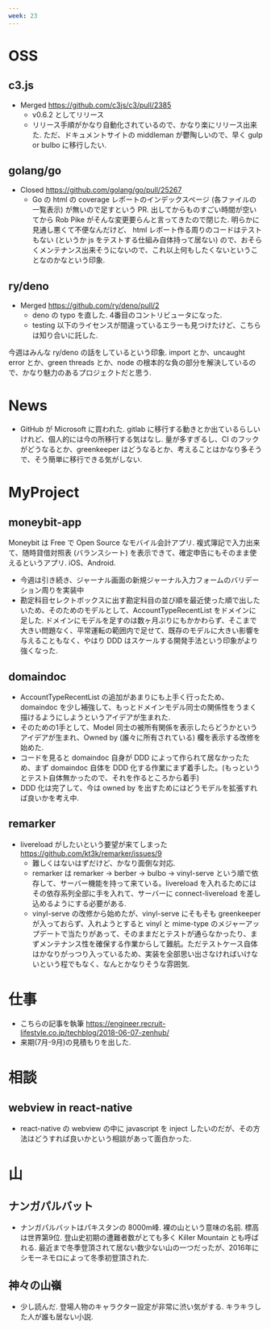 ```yaml
---
week: 23
---
```


# OSS

## c3.js

- Merged https://github.com/c3js/c3/pull/2385
  - v0.6.2 としてリリース
  - リリース手順がかなり自動化されているので、かなり楽にリリース出来た. ただ、ドキュメントサイトの middleman が鬱陶しいので、早く gulp or bulbo に移行したい.

## golang/go

- Closed https://github.com/golang/go/pull/25267
  - Go の html の coverage レポートのインデックスページ (各ファイルの一覧表示) が無いので足すという PR. 出してからものすごい時間が空いてから Rob Pike がそんな変更要らんと言ってきたので閉じた. 明らかに見通し悪くて不便なんだけど、 html レポート作る周りのコードはテストもない (というか js をテストする仕組み自体持って居ない) ので、おそらくメンテナンス出来そうにないので、これ以上何もしたくないということなのかなという印象.

## ry/deno

- Merged https://github.com/ry/deno/pull/2
  - deno の typo を直した. 4番目のコントリビュータになった.
  - testing 以下のライセンスが間違っているエラーも見つけたけど、こちらは知り合いに託した.

今週はみんな ry/deno の話をしているという印象. import とか、uncaught error とか、green threads とか、node の根本的な負の部分を解決しているので、かなり魅力のあるプロジェクトだと思う.

# News

- GitHub が Microsoft に買われた. gitlab に移行する動きとか出ているらしいけれど、個人的には今の所移行する気はなし. 量が多すぎるし、CI のフックがどうなるとか、greenkeeper はどうなるとか、考えることはかなり多そうで、そう簡単に移行できる気がしない.

# MyProject

## moneybit-app

Moneybit は Free で Open Source なモバイル会計アプリ. 複式簿記で入力出来て、随時貸借対照表 (バランスシート) を表示できて、確定申告にもそのまま使えるというアプリ. iOS、Android.

- 今週は引き続き、ジャーナル画面の新規ジャーナル入力フォームのバリデーション周りを実装中
- 勘定科目セレクトボックスに出す勘定科目の並び順を最近使った順で出したいため、そのためのモデルとして、AccountTypeRecentList をドメインに足した. ドメインにモデルを足すのは数ヶ月ぶりにもかかわらず、そこまで大きい問題なく、平常運転の範囲内で足せて、既存のモデルに大きい影響を与えることもなく、やはり DDD はスケールする開発手法という印象がより強くなった.

## domaindoc

- AccountTypeRecentList の追加があまりにも上手く行ったため、domaindoc を少し補強して、もっとドメインモデル同士の関係性をうまく描けるようにしようというアイデアが生まれた.
- そのための1手として、Model 同士の被所有関係を表示したらどうかというアイデアが生まれ、Owned by (誰々に所有されている) 欄を表示する改修を始めた.
- コードを見ると domaindoc 自身が DDD によって作られて居なかったため、まず domaindoc 自体を DDD 化する作業にまず着手した。(もっというとテスト自体無かったので、それを作るところから着手)
- DDD 化は完了して、今は owned by を出すためにはどうモデルを拡張すれば良いかを考え中.

## remarker

- livereload がしたいという要望が来てしまった https://github.com/kt3k/remarker/issues/9
  - 難しくはないはずだけど、かなり面倒な対応.
  - remarker は remarker -> berber -> bulbo -> vinyl-serve という順で依存して、サーバー機能を持って来ている。livereload を入れるためにはその依存系列全部に手を入れて、サーバーに connect-livereload を差し込めるようにする必要がある.
  - vinyl-serve の改修から始めたが、vinyl-serve にそもそも greenkeeper が入っておらず、入れようとすると vinyl と mime-type のメジャーアップデートで当たりがあって、そのままだとテストが通らなかったり、まずメンテナンス性を確保する作業からして難航。ただテストケース自体はかなりがっつり入っているため、実装を全部思い出さなければいけないという程でもなく、なんとかなりそうな雰囲気.

# 仕事

- こちらの記事を執筆 https://engineer.recruit-lifestyle.co.jp/techblog/2018-06-07-zenhub/
- 来期(7月-9月)の見積もりを出した.

# 相談

## webview in react-native

- react-native の webview の中に javascript を inject したいのだが、その方法はどうすれば良いかという相談があって面白かった.

# 山

## ナンガパルバット

- ナンガパルバットはパキスタンの 8000m峰. 裸の山という意味の名前. 標高は世界第9位. 登山史初期の遭難者数がとても多く Killer Mountain とも呼ばれる. 最近まで冬季登頂されて居ない数少ない山の一つだったが、2016年にシモーネモロによって冬季初登頂された.

## 神々の山嶺

- 少し読んだ. 登場人物のキャラクター設定が非常に渋い気がする. キラキラした人が誰も居ない小説.
